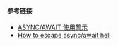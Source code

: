 #### 参考链接

- [ASYNC/AWAIT 使用警示](http://huihuawk.com/front/async-await/)
- [How to escape async/await hell](https://www.freecodecamp.org/news/avoiding-the-async-await-hell-c77a0fb71c4c/)
